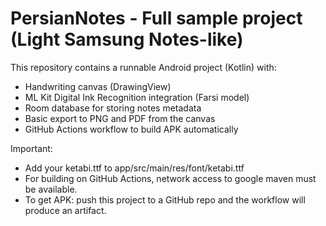 PersianNotes - Full sample project (Light Samsung Notes-like)
============================================================

This repository contains a runnable Android project (Kotlin) with:
- Handwriting canvas (DrawingView)
- ML Kit Digital Ink Recognition integration (Farsi model)
- Room database for storing notes metadata
- Basic export to PNG and PDF from the canvas
- GitHub Actions workflow to build APK automatically

Important:
- Add your ketabi.ttf to app/src/main/res/font/ketabi.ttf
- For building on GitHub Actions, network access to google maven must be available.
- To get APK: push this project to a GitHub repo and the workflow will produce an artifact.
